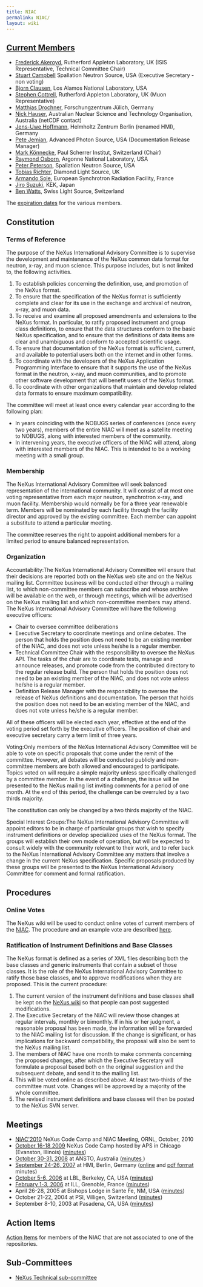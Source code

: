 ```yaml
---
title: NIAC
permalink: NIAC/
layout: wiki
---
```


[Current Members](Membership_Dates "wikilink")
----------------------------------------------

-   [Frederick Akeroyd](User%3AFreddie_Akeroyd "wikilink"), Rutherford
    Appleton Laboratory, UK (ISIS Representative, Technical Committee
    Chair)
-   [Stuart Campbell](User%3AStuart_Campbell "wikilink") Spallation
    Neutron Source, USA (Executive Secretary - non voting)
-   [Bjorn Clausen](User%3ABjorn_Clausen "wikilink"), Los Alamos
    National Laboratory, USA
-   [Stephen Cottrell](User%3ASteve_Cottrell "wikilink"), Rutherford
    Appleton Laboratory, UK (Muon Representative)
-   [Matthias Drochner](User%3AMatthias_Drochner "wikilink"),
    Forschungzentrum Jülich, Germany
-   [Nick Hauser](User%3Anick "wikilink"), Australian Nuclear Science
    and Technology Organisation, Australia (netCDF contact)
-   [ Jens-Uwe Hoffmann](User%3AJens-Uwe_Hoffmann "wikilink"), Helmholtz
    Zentrum Berlin (renamed HMI), Germany
-   [Pete Jemian](User%3APete_Jemian "wikilink"), Advanced Photon
    Source, USA (Documentation Release Manager)
-   [Mark Könnecke](User%3AMark_Koennecke "wikilink"), Paul Scherrer
    Institut, Switzerland (Chair)
-   [Raymond Osborn](User%3ARay_Osborn "wikilink"), Argonne National
    Laboratory, USA
-   [Peter Peterson](User%3APeter_Peterson "wikilink"), Spallation
    Neutron Source, USA
-   [Tobias Richter](User%3ATobias_Richter "wikilink"), Diamond Light
    Source, UK
-   [Armando Sole](User%3AArmando_Sole "wikilink"), European Synchrotron
    Radiation Facility, France
-   [Jiro Suzuki](User%3AJiro_Suzuki "wikilink"), KEK, Japan
-   [Ben Watts](User%3ABen_Watts "wikilink"), Swiss Light Source,
    Switzerland

The [expiration dates](Membership_Dates "wikilink") for the various
members.

Constitution
------------

### Terms of Reference

The purpose of the NeXus International Advisory Committee is to
supervise the development and maintenance of the NeXus common data
format for neutron, x-ray, and muon science. This purpose includes, but
is not limited to, the following activities.

1.  To establish policies concerning the definition, use, and promotion
    of the NeXus format.
2.  To ensure that the specification of the NeXus format is sufficiently
    complete and clear for its use in the exchange and archival of
    neutron, x-ray, and muon data.
3.  To receive and examine all proposed amendments and extensions to the
    NeXus format. In particular, to ratify proposed instrument and group
    class definitions, to ensure that the data structures conform to the
    basic NeXus specification, and to ensure that the definitions of
    data items are clear and unambiguous and conform to accepted
    scientific usage.
4.  To ensure that documentation of the NeXus format is sufficient,
    current, and available to potential users both on the internet and
    in other forms.
5.  To coordinate with the developers of the NeXus Application
    Programming Interface to ensure that it supports the use of the
    NeXus format in the neutron, x-ray, and muon communities, and to
    promote other software development that will benefit users of the
    NeXus format.
6.  To coordinate with other organizations that maintain and develop
    related data formats to ensure maximum compatibility.

The committee will meet at least once every calendar year according to
the following plan:

-   In years coinciding with the NOBUGS series of conferences (once
    every two years), members of the entire NIAC will meet as a
    satellite meeting to NOBUGS, along with interested members of the
    community.
-   In intervening years, the executive officers of the NIAC will
    attend, along with interested members of the NIAC. This is intended
    to be a working meeting with a small group.

### Membership

The NeXus International Advisory Committee will seek balanced
representation of the international community. It will consist of at
most one voting representative from each major neutron, synchrotron
x-ray, and muon facility. Membership would normally be for a three year
renewable term. Members will be nominated by each facility through the
facility director and approved by the existing committee. Each member
can appoint a substitute to attend a particular meeting.

The committee reserves the right to appoint additional members for a
limited period to ensure balanced representation.

### Organization

Accountability:The NeXus International Advisory Committee will ensure that their decisions are reported both on the NeXus web site and on the NeXus mailing list. Committee business will be conducted either through a mailing list, to which non-committee members can subscribe and whose archive will be available on the web, or through meetings, which will be advertised on the NeXus mailing list and which non-committee members may attend.  
The NeXus International Advisory Committee will have the following
executive officers:

-   Chair to oversee committee deliberations
-   Executive Secretary to coordinate meetings and online debates. The
    person that holds the position does not need to be an existing
    member of the NIAC, and does not vote unless he/she is a regular
    member.
-   Technical Committee Chair with the responsibility to oversee the
    NeXus API. The tasks of the chair are to coordinate tests, manage
    and announce releases, and promote code from the contributed
    directory to the regular release build. The person that holds the
    position does not need to be an existing member of the NIAC, and
    does not vote unless he/she is a regular member.
-   Definition Release Manager with the responsibility to oversee the
    release of NeXus definitions and documentation. The person that
    holds the position does not need to be an existing member of the
    NIAC, and does not vote unless he/she is a regular member.

All of these officers will be elected each year, effective at the end of
the voting period set forth by the executive officers. The position of
chair and executive secretary carry a term limit of three years.

Voting:Only members of the NeXus International Advisory Committee will be able to vote on specific proposals that come under the remit of the committee. However, all debates will be conducted publicly and non-committee members are both allowed and encouraged to participate.  
Topics voted on will require a simple majority unless specifically
challenged by a committee member. In the event of a challenge, the issue
will be presented to the NeXus mailing list inviting comments for a
period of one month. At the end of this period, the challenge can be
overruled by a two thirds majority.

The constitution can only be changed by a two thirds majority of the
NIAC.

Special Interest Groups:The NeXus International Advisory Committee will appoint editors to be in charge of particular groups that wish to specify instrument definitions or develop specialized uses of the NeXus format. The groups will establish their own mode of operation, but will be expected to consult widely with the community relevant to their work, and to refer back to the NeXus International Advisory Committee any matters that involve a change in the current NeXus specification. Specific proposals produced by these groups will be presented to the NeXus International Advisory Committee for comment and formal ratification.  

Procedures
----------

### Online Votes

The NeXus wiki will be used to conduct online votes of current members
of the [NIAC](NIAC "wikilink"). The procedure and an example vote are
described [here](Voting "wikilink").

### Ratification of Instrument Definitions and Base Classes

The NeXus format is defined as a series of XML files describing both the
base classes and generic instruments that contain a subset of those
classes. It is the role of the NeXus International Advisory Committee to
ratify those base classes, and to approve modifications when they are
proposed. This is the current procedure:

1.  The current version of the instrument definitions and base classes
    shall be kept on the [NeXus wiki](Main_Page "wikilink") so that
    people can post suggested modifications.
2.  The Executive Secretary of the NIAC will review those changes at
    regular intervals, monthly or bimonthly. If in his or her judgment,
    a reasonable proposal has been made, the information will be
    forwarded to the NIAC mailing list for discussion. If the change is
    significant, or has implications for backward compatibility, the
    proposal will also be sent to the NeXus mailing list.
3.  The members of NIAC have one month to make comments concerning the
    proposed changes, after which the Executive Secretary will formulate
    a proposal based both on the original suggestion and the subsequent
    debate, and send it to the mailing list.
4.  This will be voted online as described above. At least two-thirds of
    the committee must vote. Changes will be approved by a majority of
    the whole committee.
5.  The revised instrument definitions and base classes will then be
    posted to the NeXus SVN server.

Meetings
--------

-   [NIAC'2010](NIAC2010 "wikilink") NeXus Code Camp and NIAC Meeting,
    ORNL, October, 2010
-   [October 16-18 2009](NIAC2009 "wikilink") NeXus Code Camp hosted by
    APS in Chicago (Evanston, Illinois)
    ([minutes](NIAC2009_minutes "wikilink"))
-   [October 30-31, 2008](NIAC2008 "wikilink") at ANSTO, Australia
    ([minutes ](Media:NIAC2008_minutes.pdf "wikilink"))
-   [September 24-26, 2007](NIAC2007 "wikilink") at HMI, Berlin, Germany
    ([online](NIAC2007_Minutes "wikilink") and [pdf
    format](Media:NIAC2007HMI_minutes.pdf "wikilink") minutes)
-   [October 5-6, 2006](NIAC2006LBL "wikilink") at LBL, Berkeley, CA,
    USA ([minutes](Media:NIAC2006LBL_minutes.pdf "wikilink"))
-   [February 1-3, 2006](NIAC2006ILL "wikilink") at ILL, Grenoble,
    France ([minutes](Media:NIAC2006minutes.pdf "wikilink"))
-   April 26-28, 2005 at Bishops Lodge in Sante Fe, NM, USA
    ([minutes](Media:NIAC2005minutes.pdf "wikilink"))
-   October 21-22, 2004 at PSI, Villigen, Switzerland
    ([minutes](Media:NeXusMinutes-Oct2004.pdf "wikilink"))
-   September 8-10, 2003 at Pasadena, CA, USA
    ([minutes](Media:NIAC_minute.pdf "wikilink"))

Action Items
------------

[Action Items](NIACActionItems "wikilink") for members of the NIAC that
are not associated to one of the repositories.

Sub-Committees
--------------

-   [NeXus Technical sub-committee](Technical_Subcommittee "wikilink")

